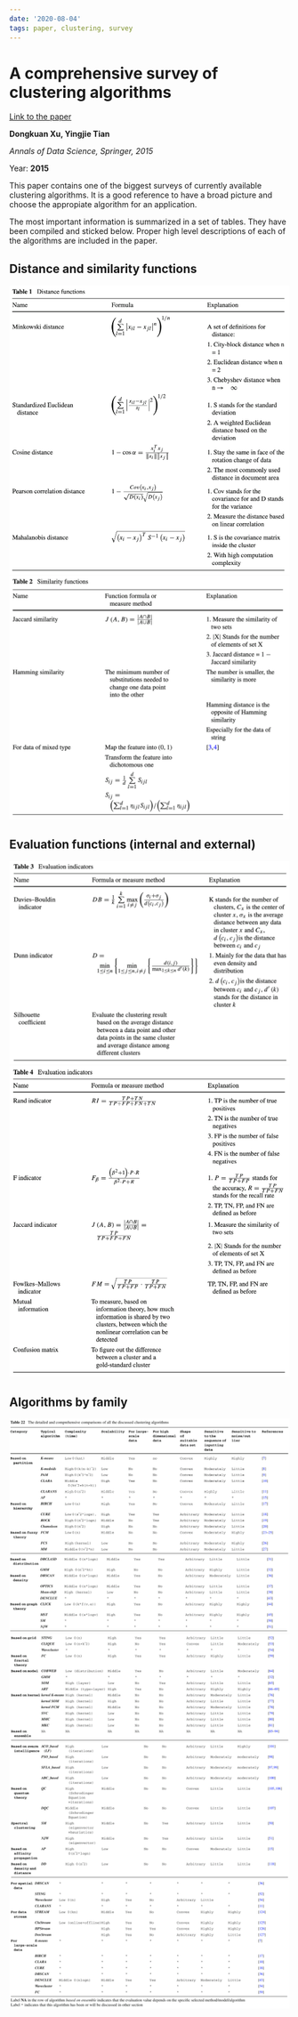 ```yaml
---
date: '2020-08-04'
tags: paper, clustering, survey
---
```

# A comprehensive survey of clustering algorithms

[Link to the paper](https://link.springer.com/article/10.1007/s40745-015-0040-1)

**Dongkuan Xu, Yingjie Tian**

*Annals of Data Science, Springer, 2015*

Year: **2015**


This paper contains one of the biggest surveys of currently available clustering algorithms. It is a good reference to have a broad picture and choose the appropiate algorithm for an application.

The most important information is summarized in a set of tables. They have been compiled and sticked below. Proper high level descriptions of each of the algorithms are included in the paper. 

## Distance and similarity functions
![](assets/xu2015/distances.png)
![](assets/xu2015/similarities.png)

## Evaluation functions (internal and external)
![](assets/xu2015/evaluation1.png)
![](assets/xu2015/evaluation2.png)

## Algorithms by family
![](assets/xu2015/summ1.png)
![](assets/xu2015/summ2.png)
![](assets/xu2015/summ3.png)
![](assets/xu2015/summ4.png)
![](assets/xu2015/summ5.png)
